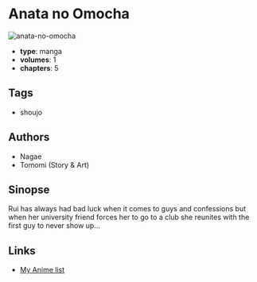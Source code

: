 # Anata no Omocha

![anata-no-omocha](https://cdn.myanimelist.net/images/manga/3/9114.jpg)

-   **type**: manga
-   **volumes**: 1
-   **chapters**: 5

## Tags

-   shoujo

## Authors

-   Nagae
-   Tomomi (Story & Art)

## Sinopse

Rui has always had bad luck when it comes to guys and confessions but when her university friend forces her to go to a club she reunites with the first guy to never show up...

## Links

-   [My Anime list](https://myanimelist.net/manga/4526/Anata_no_Omocha)
